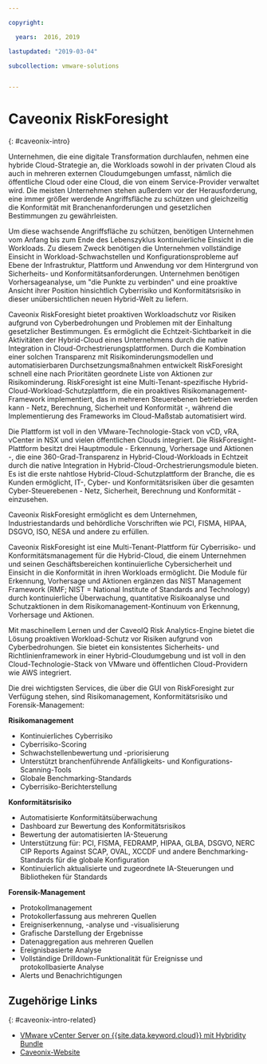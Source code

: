```yaml
---

copyright:

  years:  2016, 2019

lastupdated: "2019-03-04"

subcollection: vmware-solutions


---
```


# Caveonix RiskForesight
{: #caveonix-intro}

Unternehmen, die eine digitale Transformation durchlaufen, nehmen eine hybride Cloud-Strategie an, die Workloads sowohl in der privaten Cloud als auch in mehreren externen Cloudumgebungen umfasst, nämlich die öffentliche Cloud oder eine Cloud, die von einem Service-Provider verwaltet wird. Die meisten Unternehmen stehen außerdem vor der Herausforderung, eine immer größer werdende Angriffsfläche zu schützen und gleichzeitig die Konformität mit Branchenanforderungen und gesetzlichen Bestimmungen zu gewährleisten.

Um diese wachsende Angriffsfläche zu schützen, benötigen Unternehmen vom Anfang bis zum Ende des Lebenszyklus kontinuierliche Einsicht in die Workloads. Zu diesem Zweck benötigen die Unternehmen vollständige Einsicht in Workload-Schwachstellen und Konfigurationsprobleme auf Ebene der Infrastruktur, Plattform und Anwendung vor dem Hintergrund von Sicherheits- und Konformitätsanforderungen. Unternehmen benötigen Vorhersageanalyse, um "die Punkte zu verbinden" und eine proaktive Ansicht ihrer Position hinsichtlich Cyberrisiko und Konformitätsrisiko in dieser unübersichtlichen neuen Hybrid-Welt zu liefern.

Caveonix RiskForesight bietet proaktiven Workloadschutz vor Risiken aufgrund von Cyberbedrohungen und Problemen mit der Einhaltung gesetzlicher Bestimmungen. Es ermöglicht die Echtzeit-Sichtbarkeit in die Aktivitäten der Hybrid-Cloud eines Unternehmens durch die native Integration in Cloud-Orchestrierungsplattformen. Durch die Kombination einer solchen Transparenz mit Risikominderungsmodellen und automatisierbaren Durchsetzungsmaßnahmen entwickelt RiskForesight schnell eine nach Prioritäten geordnete Liste von Aktionen zur Risikominderung. RiskForesight ist eine Multi-Tenant-spezifische Hybrid-Cloud-Workload-Schutzplattform, die ein proaktives Risikomanagement-Framework implementiert, das in mehreren Steuerebenen betrieben werden kann - Netz, Berechnung, Sicherheit und Konformität -, während die Implementierung des Frameworks im Cloud-Maßstab automatisiert wird.

Die Plattform ist voll in den VMware-Technologie-Stack von vCD, vRA, vCenter in NSX und vielen öffentlichen Clouds integriert. Die RiskForesight-Plattform besitzt drei Hauptmodule - Erkennung, Vorhersage und Aktionen -, die eine 360-Grad-Transparenz in Hybrid-Cloud-Workloads in Echtzeit durch die native Integration in Hybrid-Cloud-Orchestrierungsmodule bieten. Es ist die erste nahtlose Hybrid-Cloud-Schutzplattform der Branche, die es Kunden ermöglicht, IT-, Cyber- und Konformitätsrisiken über die gesamten Cyber-Steuerebenen - Netz, Sicherheit, Berechnung und Konformität - einzusehen.

Caveonix RiskForesight ermöglicht es dem Unternehmen, Industriestandards und behördliche Vorschriften wie PCI, FISMA, HIPAA, DSGVO, ISO, NESA und andere zu erfüllen.

Caveonix RiskForesight ist eine Multi-Tenant-Plattform für Cyberrisiko- und Konformitätsmanagement für die Hybrid-Cloud, die einem Unternehmen und seinen Geschäftsbereichen kontinuierliche Cybersicherheit und Einsicht in die Konformität in ihren Workloads ermöglicht. Die Module für Erkennung, Vorhersage und Aktionen ergänzen das NIST Management Framework (RMF; NIST = National Institute of Standards and Technology) durch kontinuierliche Überwachung, quantitative Risikoanalyse und Schutzaktionen in dem Risikomanagement-Kontinuum von Erkennung, Vorhersage und Aktionen.

Mit maschinellem Lernen und der CaveoIQ Risk Analytics-Engine bietet die Lösung proaktiven Workload-Schutz vor Risiken aufgrund von Cyberbedrohungen. Sie bietet ein konsistentes Sicherheits- und Richtlinienframework in einer Hybrid-Cloudumgebung und ist voll in den Cloud-Technologie-Stack von VMware und öffentlichen Cloud-Providern wie AWS integriert.

Die drei wichtigsten Services, die über die GUI von RiskForesight zur Verfügung stehen, sind Risikomanagement, Konformitätsrisiko und Forensik-Management:

**Risikomanagement**
-	Kontinuierliches Cyberrisiko
- Cyberrisiko-Scoring
-	Schwachstellenbewertung und -priorisierung
-	Unterstützt branchenführende Anfälligkeits- und Konfigurations-Scanning-Tools
-	Globale Benchmarking-Standards
-	Cyberrisiko-Berichterstellung

**Konformitätsrisiko**
- Automatisierte Konformitätsüberwachung
-	Dashboard zur Bewertung des Konformitätsrisikos
-	Bewertung der automatisierten IA-Steuerung
-	Unterstützung für: PCI, FISMA, FEDRAMP, HIPAA, GLBA, DSGVO, NERC CIP Reports Against SCAP, OVAL, XCCDF und andere Benchmarking-Standards für die globale Konfiguration
-	Kontinuierlich aktualisierte und zugeordnete IA-Steuerungen und Bibliotheken für Standards

**Forensik-Management**
-	Protokollmanagement
-	Protokollerfassung aus mehreren Quellen
-	Ereigniserkennung, -analyse und -visualisierung
-	Grafische Darstellung der Ergebnisse
-	Datenaggregation aus mehreren Quellen
-	Ereignisbasierte Analyse
-	Vollständige Drilldown-Funktionalität für Ereignisse und protokollbasierte Analyse
-	Alerts und Benachrichtigungen

## Zugehörige Links
{: #caveonix-intro-related}

*   [VMware vCenter Server on {{site.data.keyword.cloud}} mit Hybridity Bundle](/docs/services/vmwaresolutions/archiref/vcs?topic=vmware-solutions-vcs-hybridity-intro)
*   [Caveonix-Website](https://www.caveonix.com/)

